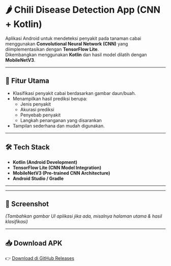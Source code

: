 # 🌶️ Chili Disease Detection App (CNN + Kotlin)

Aplikasi Android untuk mendeteksi penyakit pada tanaman cabai menggunakan **Convolutional Neural Network (CNN)** yang diimplementasikan dengan **TensorFlow Lite**.  
Dikembangkan menggunakan **Kotlin** dan hasil model dilatih dengan **MobileNetV3**.

---

## 📱 Fitur Utama
- Klasifikasi penyakit cabai berdasarkan gambar daun/buah.  
- Menampilkan hasil prediksi berupa:
  - Jenis penyakit  
  - Akurasi prediksi  
  - Penyebab penyakit  
  - Langkah penanganan yang disarankan  
- Tampilan sederhana dan mudah digunakan.  

---

## 🛠️ Tech Stack
- **Kotlin (Android Development)**  
- **TensorFlow Lite (CNN Model Integration)**  
- **MobileNetV3 (Pre-trained CNN Architecture)**  
- **Android Studio / Gradle**  

---

---

## 📸 Screenshot
*(Tambahkan gambar UI aplikasi jika ada, misalnya halaman utama & hasil klasifikasi)*

---

## 📥 Download APK
👉 [Download di GitHub Releases](../../releases)  
